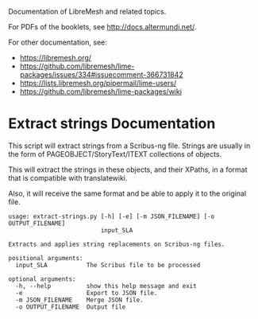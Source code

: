 Documentation of LibreMesh and related topics.

For PDFs of the booklets, see http://docs.altermundi.net/.

For other documentation, see:
- https://libremesh.org/
- https://github.com/libremesh/lime-packages/issues/334#issuecomment-366731842
- https://lists.libremesh.org/pipermail/lime-users/
- https://github.com/libremesh/lime-packages/wiki

# Extract strings Documentation

This script will extract strings from a Scribus-ng file.
Strings are usually in the form of PAGEOBJECT/StoryText/ITEXT
collections of objects.

This will extract the strings in these objects, and their XPaths,
in a format that is compatible with translatewiki.

Also, it will receive the same format and be able to apply it
to the original file.

```
usage: extract-strings.py [-h] [-e] [-m JSON_FILENAME] [-o OUTPUT_FILENAME]
                          input_SLA

Extracts and applies string replacements on Scribus-ng files.

positional arguments:
  input_SLA           The Scribus file to be processed

optional arguments:
  -h, --help          show this help message and exit
  -e                  Export to JSON file.
  -m JSON_FILENAME    Merge JSON file.
  -o OUTPUT_FILENAME  Output file
```
